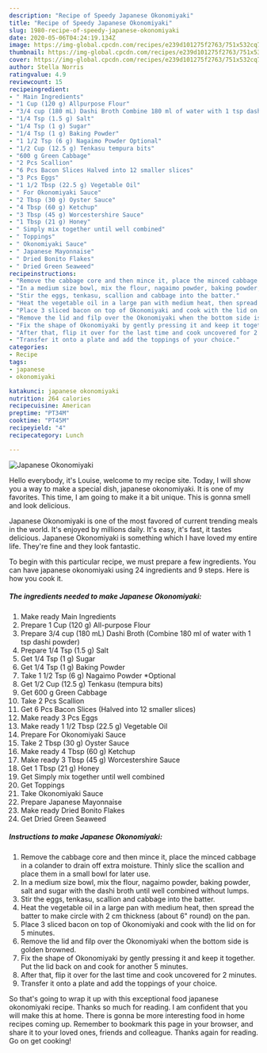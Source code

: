 ```yaml
---
description: "Recipe of Speedy Japanese Okonomiyaki"
title: "Recipe of Speedy Japanese Okonomiyaki"
slug: 1980-recipe-of-speedy-japanese-okonomiyaki
date: 2020-05-06T04:24:19.134Z
image: https://img-global.cpcdn.com/recipes/e239d101275f2763/751x532cq70/japanese-okonomiyaki-recipe-main-photo.jpg
thumbnail: https://img-global.cpcdn.com/recipes/e239d101275f2763/751x532cq70/japanese-okonomiyaki-recipe-main-photo.jpg
cover: https://img-global.cpcdn.com/recipes/e239d101275f2763/751x532cq70/japanese-okonomiyaki-recipe-main-photo.jpg
author: Stella Norris
ratingvalue: 4.9
reviewcount: 15
recipeingredient:
- " Main Ingredients"
- "1 Cup (120 g) Allpurpose Flour"
- "3/4 cup (180 mL) Dashi Broth Combine 180 ml of water with 1 tsp dashi powder"
- "1/4 Tsp (1.5 g) Salt"
- "1/4 Tsp (1 g) Sugar"
- "1/4 Tsp (1 g) Baking Powder"
- "1 1/2 Tsp (6 g) Nagaimo Powder Optional"
- "1/2 Cup (12.5 g) Tenkasu tempura bits"
- "600 g Green Cabbage"
- "2 Pcs Scallion"
- "6 Pcs Bacon Slices Halved into 12 smaller slices"
- "3 Pcs Eggs"
- "1 1/2 Tbsp (22.5 g) Vegetable Oil"
- " For Okonomiyaki Sauce"
- "2 Tbsp (30 g) Oyster Sauce"
- "4 Tbsp (60 g) Ketchup"
- "3 Tbsp (45 g) Worcestershire Sauce"
- "1 Tbsp (21 g) Honey"
- " Simply mix together until well combined"
- " Toppings"
- " Okonomiyaki Sauce"
- " Japanese Mayonnaise"
- " Dried Bonito Flakes"
- " Dried Green Seaweed"
recipeinstructions:
- "Remove the cabbage core and then mince it, place the minced cabbage in a colander to drain off extra moisture. Thinly slice the scallion and place them in a small bowl for later use."
- "In a medium size bowl, mix the flour, nagaimo powder, baking powder, salt and sugar with the dashi broth until well combined without lumps."
- "Stir the eggs, tenkasu, scallion and cabbage into the batter."
- "Heat the vegetable oil in a large pan with medium heat, then spread the batter to make circle with 2 cm thickness (about 6&#34; round) on the pan."
- "Place 3 sliced bacon on top of Okonomiyaki and cook with the lid on for 5 minutes."
- "Remove the lid and filp over the Okonomiyaki when the bottom side is golden browned."
- "Fix the shape of Okonomiyaki by gently pressing it and keep it together. Put the lid back on and cook for another 5 minutes."
- "After that, flip it over for the last time and cook uncovered for 2 minutes."
- "Transfer it onto a plate and add the toppings of your choice."
categories:
- Recipe
tags:
- japanese
- okonomiyaki

katakunci: japanese okonomiyaki 
nutrition: 264 calories
recipecuisine: American
preptime: "PT34M"
cooktime: "PT45M"
recipeyield: "4"
recipecategory: Lunch

---
```



![Japanese Okonomiyaki](https://img-global.cpcdn.com/recipes/e239d101275f2763/751x532cq70/japanese-okonomiyaki-recipe-main-photo.jpg)

Hello everybody, it's Louise, welcome to my recipe site. Today, I will show you a way to make a special dish, japanese okonomiyaki. It is one of my favorites. This time, I am going to make it a bit unique. This is gonna smell and look delicious.



Japanese Okonomiyaki is one of the most favored of current trending meals in the world. It's enjoyed by millions daily. It's easy, it's fast, it tastes delicious. Japanese Okonomiyaki is something which I have loved my entire life. They're fine and they look fantastic.


To begin with this particular recipe, we must prepare a few ingredients. You can have japanese okonomiyaki using 24 ingredients and 9 steps. Here is how you cook it.

<!--inarticleads1-->

##### The ingredients needed to make Japanese Okonomiyaki:

1. Make ready  Main Ingredients
1. Prepare 1 Cup (120 g) All-purpose Flour
1. Prepare 3/4 cup (180 mL) Dashi Broth (Combine 180 ml of water with 1 tsp dashi powder)
1. Prepare 1/4 Tsp (1.5 g) Salt
1. Get 1/4 Tsp (1 g) Sugar
1. Get 1/4 Tsp (1 g) Baking Powder
1. Take 1 1/2 Tsp (6 g) Nagaimo Powder *Optional
1. Get 1/2 Cup (12.5 g) Tenkasu (tempura bits)
1. Get 600 g Green Cabbage
1. Take 2 Pcs Scallion
1. Get 6 Pcs Bacon Slices (Halved into 12 smaller slices)
1. Make ready 3 Pcs Eggs
1. Make ready 1 1/2 Tbsp (22.5 g) Vegetable Oil
1. Prepare  For Okonomiyaki Sauce
1. Take 2 Tbsp (30 g) Oyster Sauce
1. Make ready 4 Tbsp (60 g) Ketchup
1. Make ready 3 Tbsp (45 g) Worcestershire Sauce
1. Get 1 Tbsp (21 g) Honey
1. Get  Simply mix together until well combined
1. Get  Toppings
1. Take  Okonomiyaki Sauce
1. Prepare  Japanese Mayonnaise
1. Make ready  Dried Bonito Flakes
1. Get  Dried Green Seaweed




<!--inarticleads2-->

##### Instructions to make Japanese Okonomiyaki:

1. Remove the cabbage core and then mince it, place the minced cabbage in a colander to drain off extra moisture. Thinly slice the scallion and place them in a small bowl for later use.
1. In a medium size bowl, mix the flour, nagaimo powder, baking powder, salt and sugar with the dashi broth until well combined without lumps.
1. Stir the eggs, tenkasu, scallion and cabbage into the batter.
1. Heat the vegetable oil in a large pan with medium heat, then spread the batter to make circle with 2 cm thickness (about 6&#34; round) on the pan.
1. Place 3 sliced bacon on top of Okonomiyaki and cook with the lid on for 5 minutes.
1. Remove the lid and filp over the Okonomiyaki when the bottom side is golden browned.
1. Fix the shape of Okonomiyaki by gently pressing it and keep it together. Put the lid back on and cook for another 5 minutes.
1. After that, flip it over for the last time and cook uncovered for 2 minutes.
1. Transfer it onto a plate and add the toppings of your choice.




So that's going to wrap it up with this exceptional food japanese okonomiyaki recipe. Thanks so much for reading. I am confident that you will make this at home. There is gonna be more interesting food in home recipes coming up. Remember to bookmark this page in your browser, and share it to your loved ones, friends and colleague. Thanks again for reading. Go on get cooking!
